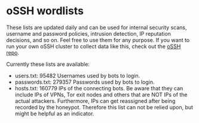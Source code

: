 # oSSH wordlists
These lists are updated daily and can be used for internal security scans, username and password policies, intrusion detection, IP reputation decisions, and so on. Feel free to use them for any purpose. If you want to run your own oSSH cluster to collect data like this, check out the [oSSH repo](https://github.com/toxyl/ossh).  

Currently these lists are available:  
- users.txt: 95482                                                                                                                                                                                                                                                                                                                                                                                                                                                                                                             Usernames used by bots to login. 
- passwords.txt: 279357                                                                                                                                                                                                                                                                                                                                                                                                                                                                                                             Passwords used by bots to login. 
- hosts.txt: 160779                                                                                                                                                                                                                                                                                                                                                                                                                                                                                                             IPs of the connecting bots. Be aware that they can include IPs of VPNs, Tor exit nodes and others that are NOT IPs of the actual attackers. Furthermore, IPs can get reassigned after being recorded by the honeypot. Therefore this list can not be relied upon, but might be helpful as an indicator.
